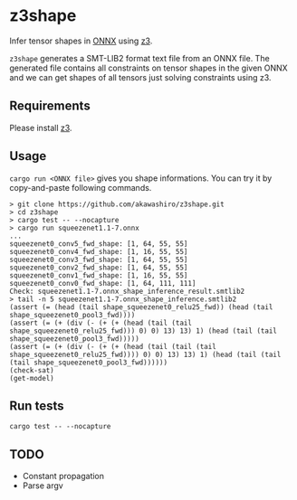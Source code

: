 # z3shape

Infer tensor shapes in [ONNX](https://github.com/onnx/onnx/blob/main/docs/Operators.md) using [z3](https://github.com/Z3Prover/z3). 

`z3shape` generates a SMT-LIB2 format text file from an ONNX file. The generated file contains all constraints on tensor shapes in the given ONNX and we can get shapes of all tensors just solving constraints using z3.

## Requirements
Please install [z3](https://github.com/Z3Prover/z3).

## Usage
`cargo run <ONNX file>` gives you shape informations. You can try it by copy-and-paste following commands.

```
> git clone https://github.com/akawashiro/z3shape.git
> cd z3shape
> cargo test -- --nocapture
> cargo run squeezenet1.1-7.onnx
...
squeezenet0_conv5_fwd_shape: [1, 64, 55, 55]              
squeezenet0_conv4_fwd_shape: [1, 16, 55, 55]    
squeezenet0_conv3_fwd_shape: [1, 64, 55, 55]
squeezenet0_conv2_fwd_shape: [1, 64, 55, 55]  
squeezenet0_conv1_fwd_shape: [1, 16, 55, 55] 
squeezenet0_conv0_fwd_shape: [1, 64, 111, 111]
Check: squeezenet1.1-7.onnx_shape_inference_result.smtlib2
> tail -n 5 squeezenet1.1-7.onnx_shape_inference.smtlib2
(assert (= (head (tail shape_squeezenet0_relu25_fwd)) (head (tail shape_squeezenet0_pool3_fwd))))
(assert (= (+ (div (- (+ (+ (head (tail (tail shape_squeezenet0_relu25_fwd))) 0) 0) 13) 13) 1) (head (tail (tail shape_squeezenet0_pool3_fwd)))))
(assert (= (+ (div (- (+ (+ (head (tail (tail (tail shape_squeezenet0_relu25_fwd)))) 0) 0) 13) 13) 1) (head (tail (tail (tail shape_squeezenet0_pool3_fwd))))))
(check-sat)
(get-model)
```

## Run tests
```
cargo test -- --nocapture
```

## TODO
- Constant propagation
- Parse argv
